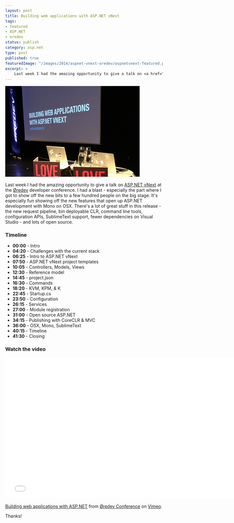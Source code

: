 ```yaml
---
layout: post
title: Building web applications with ASP.NET vNext
tags:
- featured
- ASP.NET
- oredev
status: publish
category: asp.net
type: post
published: true
featuredImage: "/images/2014/aspnet-vnext-oredev/aspnetvnext-featured.png"
excerpt: >
    Last week I had the amazing opportunity to give a talk on <a href="http://asp.net/vNext" target="_blank">ASP.NET vNext</a> at the <a href="http://oredev.org" target="_blank">Øredev</a> developer conference.  I had a blast - especially the part where I got to show off the new bits to a few hundred people on the big stage.  It's especially fun showing off the new features that open up ASP.NET development with Mono on OSX.  There's a lot of great stuff in this release - the new request pipeline, bin deployable CLR, command line tools, configuration APIs, SublimeText support, fewer dependencies on Visual Studio - and lots of open source. 
---
```


<img src="/images/2014/aspnet-vnext-oredev/aspnetvnext-featured.png" alt="Rockin' the big stage at Øredev" />

Last week I had the amazing opportunity to give a talk on <a href="http://asp.net/vNext" target="_blank">ASP.NET vNext</a> at the <a href="http://oredev.org" target="_blank">Øredev</a> developer conference.  I had a blast - especially the part where I got to show off the new bits to a few hundred people on the big stage. It's especially fun showing off the new features that open up ASP.NET development with Mono on OSX.  There's a lot of great stuff in this release - the new request pipeline, bin deployable CLR, command line tools, configuration APIs, SublimeText support, fewer dependencies on Visual Studio - and lots of open source. 

### Timeline

- **00:00** - Intro
- **04:20** - Challenges with the current stack
- **06:25** - Intro to ASP.NET vNext
- **07:50** - ASP.NET vNext project templates
- **10:05** - Controllers, Models, Views 
- **12:30** - Reference model
- **14:45** - project.json
- **16:30** - Commands
- **18:20** - KVM, KPM, & K
- **22:45** - Startup.cs
- **23:50** - Configuration
- **26:15** - Services
- **27:00** - Module registration
- **31:00** - Open source ASP.NET
- **34:15** - Publishing with CoreCLR & MVC
- **36:00** - OSX, Mono, SublimeText
- **40:15** - Timeline
- **41:30** - Closing

### Watch the video

<iframe src="//player.vimeo.com/video/111004374?portrait=0&amp;color=c9ff23" width="750" height="450" frameborder="0" webkitallowfullscreen mozallowfullscreen allowfullscreen></iframe> <p><a href="http://vimeo.com/111004374">Building web applications with ASP.NET</a> from <a href="http://vimeo.com/user4280938">&Oslash;redev Conference</a> on <a href="https://vimeo.com">Vimeo</a>.</p>

Thanks!
